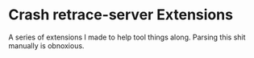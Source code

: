 # Crash retrace-server Extensions

A series of extensions I made to help tool things along. Parsing this shit manually is obnoxious. 
